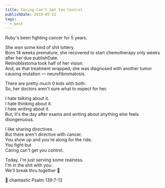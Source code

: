 ```yaml
---
title: Caring Can't Get You Control
publishDate: 2019-05-22
tags:
  - post
---
```


Ruby's been fighting cancer for 5 years.

She won some kind of shit lottery.  
Born 14 weeks premature, she recovered to start chemotherapy only weeks after her due publishDate.  
Retinoblastoma took half of her vision.  
And, as that treatment wrapped, she was diagnosed with another tumor causing mutation — neurofibromatosis.

There are pretty much 0 kids with both.  
So, her doctors aren't sure what to expect for her.

I hate talking about it.  
I hate thinking about it.  
I hate writing about it.  
But, it's the day after exams and writing about anything else feels disingenuous.

I like sharing directives.  
But there aren't directive with cancer.  
You show up and you're along for the ride.  
You fight but  
Caring can't get you control.

Today, I'm just serving some realness.  
I'm in the shit with you.  
We'll break thru together 🤗

🏥 chantastic
Psalm 139:7-12
